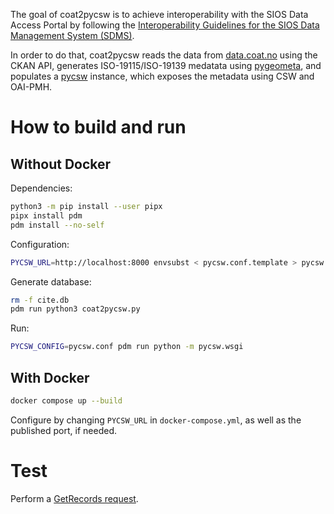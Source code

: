 The goal of coat2pycsw is to achieve interoperability with the SIOS Data Access Portal by following the [Interoperability Guidelines for the SIOS Data Management System (SDMS)](https://github.com/SIOS-Svalbard/SDMSInteroperabilityGuidelines).

In order to do that, coat2pycsw reads the data from [data.coat.no](https://data.coat.no) using the CKAN API, generates ISO-19115/ISO-19139 medatata using [pygeometa](https://geopython.github.io/pygeometa/), and populates a [pycsw](https://pycsw.org/) instance, which exposes the metadata using CSW and OAI-PMH.

# How to build and run

## Without Docker

Dependencies:
```bash
python3 -m pip install --user pipx
pipx install pdm
pdm install --no-self
```

Configuration:
```bash
PYCSW_URL=http://localhost:8000 envsubst < pycsw.conf.template > pycsw.conf
```

Generate database:
```bash
rm -f cite.db
pdm run python3 coat2pycsw.py
```

Run:
```bash
PYCSW_CONFIG=pycsw.conf pdm run python -m pycsw.wsgi
```

## With Docker

```bash
docker compose up --build
```

Configure by changing `PYCSW_URL` in `docker-compose.yml`, as well as the published port, if needed.

# Test

Perform a [GetRecords request](http://localhost:8000/?request=GetRecords&service=CSW&version=3.0.0&typeNames=gmd:MD_Metadata&outputSchema=http://www.isotc211.org/2005/gmd&elementSetName=full).
